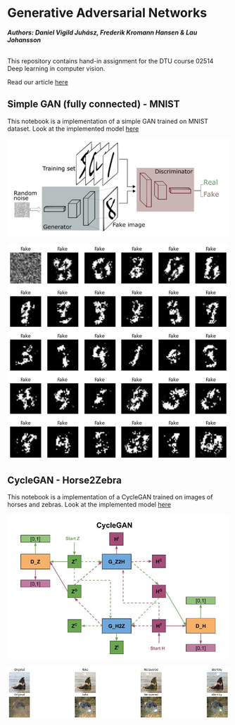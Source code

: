 # Generative Adversarial Networks 

***Authors: Daniel Vigild Juhász, Frederik Kromann Hansen & Lau Johansson*** <br /> <br />

This repository contains hand-in assignment for the DTU course 02514 Deep learning in computer vision. 

Read our article [here]() <br />



## Simple GAN (fully connected) - MNIST
This notebook is a implementation of a simple GAN trained on MNIST dataset.
Look at the implemented model [here]()

![alt text](https://raw.githubusercontent.com/LauJohansson/GAN_Horse2Zebra_and_MNIST/master/GAN_conceptual.png?raw=true)

![alt text](https://raw.githubusercontent.com/LauJohansson/GAN_Horse2Zebra_and_MNIST/master/fake_digits_simpleGAN.png?raw=true)




## CycleGAN - Horse2Zebra
This notebook is a implementation of a CycleGAN trained on images of horses and zebras.
Look at the implemented model [here]()

![alt text](https://raw.githubusercontent.com/LauJohansson/GAN_Horse2Zebra_and_MNIST/master/CycleGAN.jpg?raw=true)

![alt text](https://raw.githubusercontent.com/LauJohansson/GAN_Horse2Zebra_and_MNIST/master/Horses_and_zebras_image.png?raw=true)









